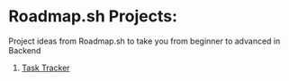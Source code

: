 # Roadmap.sh Projects:

Project ideas from Roadmap.sh to take you from beginner to advanced in Backend 

1. [Task Tracker](https://roadmap.sh/projects/task-tracker)

